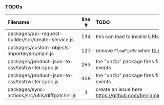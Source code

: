 ### TODOs
| Filename | line # | TODO
|:------|:------:|:------
| packages/api-request-builder/src/create-service.js | 134 | this can lead to invalid URIs as getIdOrKey can return
| packages/custom-objects-importer/src/main.js | 127 | remove `FlowFixMe` when [this](https://github.com/facebook/flow/issues/5294) issue is fixed
| packages/product-json-to-csv/test/writer.spec.js | 263 | the "unzip" package fires finish event before entry events
| packages/product-json-to-csv/test/writer.spec.js | 308 | the "unzip" package fires finish event before entry events
| packages/sync-actions/src/utils/diffpatcher.js | 3 | create an issue here https://github.com/benjamine/jsondiffpatch/issues/new

